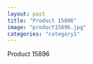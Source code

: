 ```yaml
---
layout: post
title: "Product 15896"
image: "product15896.jpg"
categories: "category1"
---
```

Product 15896
